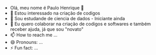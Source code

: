 - Olá, meu nome é Paulo Henrique 👋
- 👀 Estou interessado na criação de codigos
- 🌱 Sou estudande de ciencia de dados - Iniciante ainda
- 💞️ Eu quero colaborar na criação de codigos e softwares e também receber ajuda, já que sou "novato"
- 📫 How to reach me ...
- 😄 Pronouns: ...
- ⚡ Fun fact: ...

<!---
phdev2024/phdev2024 is a ✨ special ✨ repository because its `README.md` (this file) appears on your GitHub profile.
You can click the Preview link to take a look at your changes.
--->

